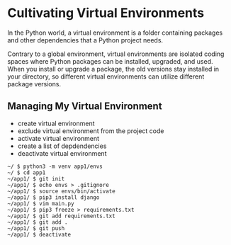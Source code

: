 # Cultivating Virtual Environments

In the Python world, a virtual environment is a folder containing packages and other dependencies that a Python project needs. 

Contrary to a global environment, virtual environments are isolated coding spaces where Python packages can be installed, upgraded, and used. When you install or upgrade a package, the old versions stay installed in your directory, so different virtual environments can utilize different package versions. 

## Managing My Virtual Environment
 - create virtual environment
 - exclude virtual environment from the project code
 - activate virtual environment
 - create a list of depdendencies
 - deactivate virtual environment

```console
~/ $ python3 -m venv app1/envs
~/ $ cd app1
~/app1/ $ git init
~/app1/ $ echo envs > .gitignore  
~/app1/ $ source envs/bin/activate
~/app1/ $ pip3 install django
~/app1/ $ vim main.py
~/app1/ $ pip3 freeze > requirements.txt  
~/app1/ $ git add requirements.txt
~/app1/ $ git add .
~/app1/ $ git push
~/app1/ $ deactivate
```
 
